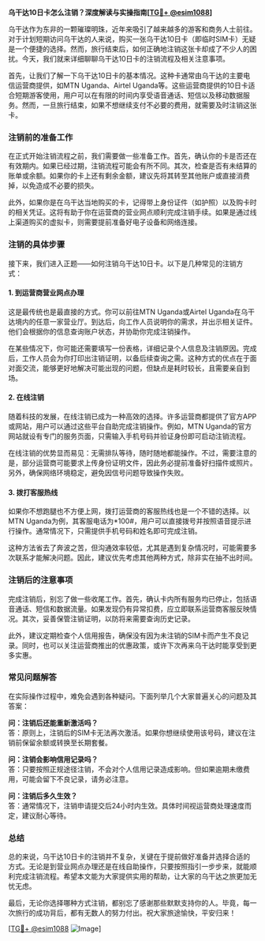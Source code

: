 **乌干达10日卡怎么注销？深度解读与实操指南[[TG💪+ @esim1088](https://t.me/s/esim1088)]**

乌干达作为东非的一颗璀璨明珠，近年来吸引了越来越多的游客和商务人士前往。对于计划短期访问乌干达的人来说，购买一张乌干达10日卡（即临时SIM卡）无疑是一个便捷的选择。然而，旅行结束后，如何正确地注销这张卡却成了不少人的困扰。今天，我们就来详细聊聊乌干达10日卡的注销流程及相关注意事项。

首先，让我们了解一下乌干达10日卡的基本情况。这种卡通常由乌干达的主要电信运营商提供，如MTN Uganda、Airtel Uganda等。这些运营商提供的10日卡适合短期游客使用，用户可以在有限的时间内享受语音通话、短信以及移动数据服务。然而，一旦旅行结束，如果不想继续支付不必要的费用，就需要及时注销这张卡。

### **注销前的准备工作**

在正式开始注销流程之前，我们需要做一些准备工作。首先，确认你的卡是否还在有效期内。如果已经过期，注销流程可能会有所不同。其次，检查是否有未结算的账单或余额。如果你的卡上还有剩余金额，建议先将其转至其他账户或直接消费掉，以免造成不必要的损失。

此外，如果你是在乌干达当地购买的卡，记得带上身份证件（如护照）以及购卡时的相关凭证。这将有助于你在运营商的营业网点顺利完成注销手续。如果是通过线上渠道购买的虚拟卡，则需要提前准备好电子设备和网络连接。

### **注销的具体步骤**

接下来，我们进入正题——如何注销乌干达10日卡。以下是几种常见的注销方式：

#### **1. 到运营商营业网点办理**

这是最传统也是最直接的方式。你可以前往MTN Uganda或Airtel Uganda在乌干达境内的任意一家营业厅。到达后，向工作人员说明你的需求，并出示相关证件。他们会根据你的信息查询账户状态，并协助你完成注销操作。

在某些情况下，你可能还需要填写一份表格，详细记录个人信息及注销原因。完成后，工作人员会为你打印出注销证明，以备后续查询之需。这种方式的优点在于面对面交流，能够更好地解决可能出现的问题，但缺点是耗时较长，且需要亲自到场。

#### **2. 在线注销**

随着科技的发展，在线注销已成为一种高效的选择。许多运营商都提供了官方APP或网站，用户可以通过这些平台自助完成注销操作。例如，MTN Uganda的官方网站就设有专门的服务页面，只需输入手机号码并验证身份即可启动注销流程。

在线注销的优势显而易见：无需排队等待，随时随地都能操作。不过，需要注意的是，部分运营商可能要求上传身份证明文件，因此务必提前准备好扫描件或照片。另外，确保网络环境稳定，避免因信号问题导致操作失败。

#### **3. 拨打客服热线**

如果你不想跑腿也不方便上网，拨打运营商的客服热线也是一个不错的选择。以MTN Uganda为例，其客服电话为*100#，用户可以直接拨号并按照语音提示进行操作。通常情况下，只需提供手机号码和姓名即可完成注销。

这种方法省去了奔波之苦，但沟通效率较低，尤其是遇到复杂情况时，可能需要多次联系才能解决问题。因此，建议优先考虑其他两种方式，除非实在抽不出时间。

### **注销后的注意事项**

完成注销后，别忘了做一些收尾工作。首先，确认卡内所有服务均已停止，包括语音通话、短信和数据流量。如果发现仍有异常扣费，应立即联系运营商客服反映情况。其次，妥善保管注销证明，以防将来需要查询历史记录。

此外，建议定期检查个人信用报告，确保没有因为未注销的SIM卡而产生不良记录。同时，也可以关注运营商推出的优惠政策，或许下次再来乌干达时能享受到更多实惠。

### **常见问题解答**

在实际操作过程中，难免会遇到各种疑问。下面列举几个大家普遍关心的问题及其答案：

**问：注销后还能重新激活吗？**  
答：原则上，注销后的SIM卡无法再次激活。如果你想继续使用该号码，建议在注销前保留余额或转换至长期套餐。

**问：注销会影响信用记录吗？**  
答：只要按照正规途径注销，不会对个人信用记录造成影响。但如果逾期未缴费用，可能会留下不良记录，请务必注意。

**问：注销后多久生效？**  
答：通常情况下，注销申请提交后24小时内生效。具体时间视运营商处理速度而定，建议耐心等待。

### **总结**

总的来说，乌干达10日卡的注销并不复杂，关键在于提前做好准备并选择合适的方式。无论是到营业网点办理还是在线自助操作，只要按照指引一步步来，就能顺利完成注销流程。希望本文能为大家提供实用的帮助，让大家的乌干达之旅更加无忧无虑。

最后，无论你选择哪种方式注销，都别忘了感谢那些默默支持你的人。毕竟，每一次旅行的成功背后，都有无数人的努力付出。祝大家旅途愉快，平安归来！

[[TG💪+ @esim1088](https://t.me/s/esim1088) ![Image](https://i.postimg.cc/4NQfJmqS/Snipaste-2025-05-13-00-14-12.png)]
